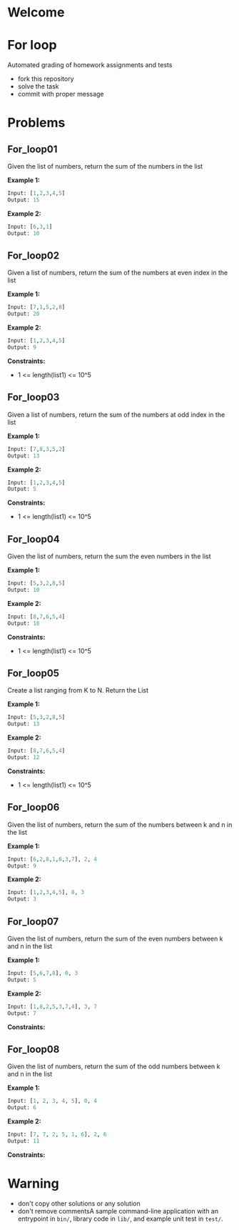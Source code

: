 # Welcome
# For loop

Automated grading of homework assignments and tests
- fork this repository
- solve the task
- commit with proper message

# Problems
## For_loop01

  
  Given the list of numbers, return the sum of the numbers in the list



**Example 1:**

```Python
Input: [1,2,3,4,5]
Output: 15
```

**Example 2:**

```Python
Input: [6,3,1]
Output: 10
```

## For_loop02

  Given a list of numbers, return the sum of the numbers at even index in the list


**Example 1:**

```Python
Input: [7,1,5,2,8]
Output: 20

```

**Example 2:**

```Python
Input: [1,2,3,4,5]
Output: 9

```
**Constraints:**

  - 1 <= length(list1) <= 10^5

## For_loop03

  Given a list of numbers, return the sum of the numbers at odd index in the list


**Example 1:**

```Python
Input: [7,8,3,5,2]
Output: 13

```

**Example 2:**

```Python
Input: [1,2,3,4,5]
Output: 5

```
**Constraints:**

  - 1 <= length(list1) <= 10^5
 

## For_loop04

Given the list of numbers, return the sum the even numbers in the list


**Example 1:**

```Python
Input: [5,3,2,8,5]
Output: 10

```

**Example 2:**

```Python
Input: [8,7,6,5,4]
Output: 18
```
**Constraints:**

  - 1 <= length(list1) <= 10^5

## For_loop05

  Create a list ranging from K to N. Return the List


**Example 1:**

```Python
Input: [5,3,2,8,5]
Output: 13

```

**Example 2:**

```Python
Input: [8,7,6,5,4]
Output: 12

```
**Constraints:**

  - 1 <= length(list1) <= 10^5
  

## For_loop06

  Given the list of numbers, return the sum of the numbers between k and n in the list


**Example 1:**

```Python
Input: [6,2,8,1,6,3,7], 2, 4
Output: 9

```

**Example 2:**

```Python
Input: [1,2,3,4,5], 0, 3
Output: 3

```


## For_loop07

 Given the list of numbers, return the sum of the even numbers between k and n in the list


**Example 1:**

```Python
Input: [5,6,7,8], 0, 3
Output: 5
```

**Example 2:**

```Python
Input: [1,8,2,5,3,7,4], 3, 7
Output: 7

```
**Constraints:**


## For_loop08

  Given the list of numbers, return the sum of the odd numbers between k and n in the list


**Example 1:**

```Python
Input: [1, 2, 3, 4, 5], 0, 4
Output: 6

```

**Example 2:**

```Python
Input: [7, 7, 2, 5, 1, 6], 2, 6
Output: 11

```
**Constraints:**

  
# Warning
- don't copy other solutions or any solution
- don't remove commentsA sample command-line application with an entrypoint in `bin/`, library code
in `lib/`, and example unit test in `test/`.
